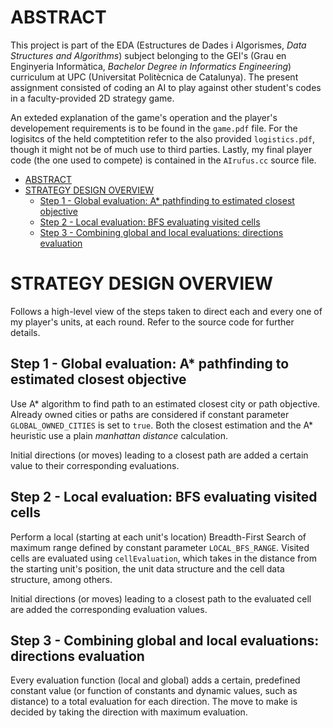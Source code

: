 # ABSTRACT
This project is part of the EDA (Estructures de Dades i Algorismes, <em>Data Structures and Algorithms</em>) subject belonging to the GEI's (Grau en Enginyeria Informàtica, <em>Bachelor Degree in Informatics Engineering</em>) curriculum at UPC (Universitat Politècnica de Catalunya). The present assignment consisted of coding an AI to play against other student's codes in a faculty-provided 2D strategy game.

An exteded explanation of the game's operation and the player's developement requirements is to be found in the `game.pdf` file. For the logisitcs of the held comptetition refer to the also provided `logistics.pdf`, though it might not be of much use to third parties. Lastly, my final player code (the one used to compete) is contained in the `AIrufus.cc` source file.
- [ABSTRACT](#abstract)
- [STRATEGY DESIGN OVERVIEW](#strategy-design-overview)
  - [Step 1 - Global evaluation: A* pathfinding to estimated closest objective](#step-1---global-evaluation-a-pathfinding-to-estimated-closest-objective)
  - [Step 2 - Local evaluation: BFS evaluating visited cells](#step-2---local-evaluation-bfs-evaluating-visited-cells)
  - [Step 3 - Combining global and local evaluations: directions evaluation](#step-3---combining-global-and-local-evaluations-directions-evaluation)
# STRATEGY DESIGN OVERVIEW
Follows a high-level view of the steps taken to direct each and every one of my player's units, at each round. Refer to the source code for further details.
## Step 1 - Global evaluation: A* pathfinding to estimated closest objective
Use A* algorithm to find path to an estimated closest city or path objective. Already owned cities or paths are considered if constant parameter `GLOBAL_OWNED_CITIES` is set to `true`. Both the closest estimation and the A* heuristic use a plain <em>manhattan distance</em> calculation.

Initial directions (or moves) leading to a closest path are added a certain value to their corresponding evaluations.
## Step 2 - Local evaluation: BFS evaluating visited cells
Perform a local (starting at each unit's location) Breadth-First Search of maximum range defined by constant parameter `LOCAL_BFS_RANGE`. Visited cells are evaluated using `cellEvaluation`, which takes in the distance from the starting unit's position, the unit data structure and the cell data structure, among others.

Initial directions (or moves) leading to a closest path to the evaluated cell are added the corresponding evaluation values.
## Step 3 - Combining global and local evaluations: directions evaluation
Every evaluation function (local and global) adds a certain, predefined constant value (or function of constants and dynamic values, such as distance) to a total evaluation for each direction. The move to make is decided by taking the direction with maximum evaluation.